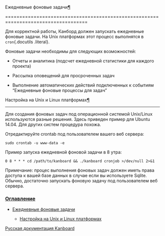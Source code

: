 Ежедневные фоновые задачи[¶](#background-job-scheduling "Ссылка на этот заголовок")

===================================================================================



Для корректной работы, Канборд должен запускать ежедневные фоновые задачи. На Unix платформах этот процесс выполнятся в `cron`{.docutils .literal}.



Фоновые задачи необходимы для следующих возможностей:



-   Отчеты и аналитика (подсчет ежедневной статистики для каждого проекта)



-   Рассылка оповещений для просроченных задач



-   Выполнение автоматических действий подключенных к событиям “Ежедневные фоновые процессы для задач”



Настройка на Unix и Linux платформах[¶](#configuration-on-unix-and-linux-platforms "Ссылка на этот заголовок")

--------------------------------------------------------------------------------------------------------------



Для создания фоновых задач под операционной системой Unix/Linux используются разные решения. Здесь приведен пример для Ubuntu 14.04. Для других систем процедура похожа.



Отредактируйте crontab под пользователем вашего веб сервера:



    sudo crontab -u www-data -e



Пример запуска ежедневной фоновой задачи в 8 утра:



    0 8 * * * cd /path/to/kanboard && ./kanboard cronjob >/dev/null 2>&1



Примечание: процес выполнения фоновых задач должен иметь права доступа к вашей базе данных в случае если вы используете Sqlite. Обычно, достаточно запускать фоновую задачу под пользователем веб сервера.



### [Оглавление](index.markdown)



-   [Ежедневные фоновые задачи](#)

    -   [Настройка на Unix и Linux платформах](#configuration-on-unix-and-linux-platforms)



 



 



 



 



 



 



[Русская документация Kanboard](http://kanboard.ru/doc/)


